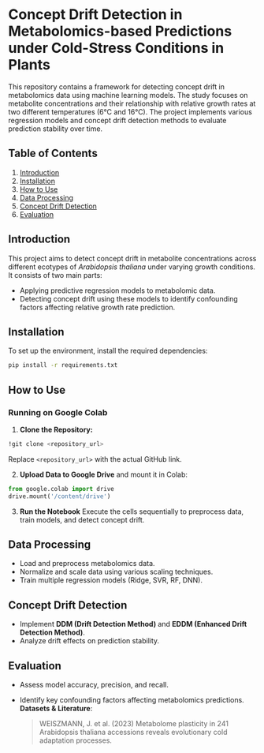 # Concept Drift Detection in Metabolomics-based Predictions under Cold-Stress Conditions in Plants

This repository contains a framework for detecting concept drift in metabolomics data using machine learning models. The study focuses on metabolite concentrations and their relationship with relative growth rates at two different temperatures (6°C and 16°C). The project implements various regression models and concept drift detection methods to evaluate prediction stability over time.

## Table of Contents
1. [Introduction](#introduction)
2. [Installation](#installation)
3. [How to Use](#how-to-use)
4. [Data Processing](#data-processing)
5. [Concept Drift Detection](#concept-drift-detection)
6. [Evaluation](#evaluation)

## Introduction
This project aims to detect concept drift in metabolite concentrations across different ecotypes of *Arabidopsis thaliana* under varying growth conditions. It consists of two main parts:
- Applying predictive regression models to metabolomic data.
- Detecting concept drift using these models to identify confounding factors affecting relative growth rate prediction.

## Installation
To set up the environment, install the required dependencies:
```bash
pip install -r requirements.txt
```

## How to Use
### Running on Google Colab
1. **Clone the Repository:**
```bash
!git clone <repository_url>
```
Replace `<repository_url>` with the actual GitHub link.

2. **Upload Data to Google Drive** and mount it in Colab:
```python
from google.colab import drive
drive.mount('/content/drive')
```

3. **Run the Notebook**
Execute the cells sequentially to preprocess data, train models, and detect concept drift.

## Data Processing
- Load and preprocess metabolomics data.
- Normalize and scale data using various scaling techniques.
- Train multiple regression models (Ridge, SVR, RF, DNN).

## Concept Drift Detection
- Implement **DDM (Drift Detection Method)** and **EDDM (Enhanced Drift Detection Method)**.
- Analyze drift effects on prediction stability.

## Evaluation
- Assess model accuracy, precision, and recall.
- Identify key confounding factors affecting metabolomics predictions.
**Datasets & Literature**:

  > WEISZMANN, J. et al. (2023) Metabolome plasticity in 241 Arabidopsis thaliana accessions reveals evolutionary cold adaptation processes.


